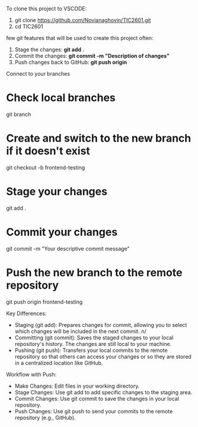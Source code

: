 To clone this project to VSCODE:
  1. git clone https://github.com/Novianaghovin/TIC2601.git
  2. cd TIC2601

few git features that will be used to create this project often:
  1. Stage the changes: **git add .**
  2. Commit the changes: **git commit -m "Description of changes"**
  3. Push changes back to GitHub: **git push origin <branch name>**

Connect to your branches
# Check local branches
git branch

# Create and switch to the new branch if it doesn't exist
git checkout -b frontend-testing

# Stage your changes
git add .

# Commit your changes
git commit -m "Your descriptive commit message"

# Push the new branch to the remote repository
git push origin frontend-testing


Key Differences:
- Staging (git add): Prepares changes for commit, allowing you to select which changes will be included in the next commit. n/
- Committing (git commit): Saves the staged changes to your local repository's history. The changes are still local to your machine.
- Pushing (git push): Transfers your local commits to the remote repository so that others can access your changes or so they are stored in a centralized location like GitHub.

Workflow with Push:
- Make Changes: Edit files in your working directory.
- Stage Changes: Use git add to add specific changes to the staging area.
- Commit Changes: Use git commit to save the changes in your local repository.
- Push Changes: Use git push to send your commits to the remote repository (e.g., GitHub).
